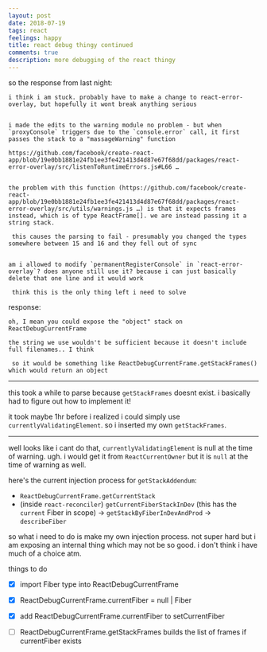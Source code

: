 ```yaml
---
layout: post
date: 2018-07-19
tags: react
feelings: happy
title: react debug thingy continued
comments: true
description: more debugging of the react thingy
---
```


so the response from last night:

```
i think i am stuck. probably have to make a change to react-error-overlay, but hopefully it wont break anything serious

 
i made the edits to the warning module no problem - but when `proxyConsole` triggers due to the `console.error` call, it first passes the stack to a "massageWarning" function

https://github.com/facebook/create-react-app/blob/19e0bb1881e24fb1ee3fe421413d4d87e67f68dd/packages/react-error-overlay/src/listenToRuntimeErrors.js#L66 …

 
the problem with this function (https://github.com/facebook/create-react-app/blob/19e0bb1881e24fb1ee3fe421413d4d87e67f68dd/packages/react-error-overlay/src/utils/warnings.js …) is that it expects frames instead, which is of type ReactFrame[]. we are instead passing it a string stack.

 this causes the parsing to fail - presumably you changed the types somewhere between 15 and 16 and they fell out of sync

 
am i allowed to modify `permanentRegisterConsole` in `react-error-overlay`? does anyone still use it? because i can just basically delete that one line and it would work

 think this is the only thing left i need to solve

```

response:

```
oh, I mean you could expose the "object" stack on ReactDebugCurrentFrame

the string we use wouldn't be sufficient because it doesn't include full filenames.. I think

 so it would be something like ReactDebugCurrentFrame.getStackFrames() which would return an object
```

---


this took a while to parse because `getStackFrames` doesnt exist. i basically had to figure out how to implement it!

it took maybe 1hr before i realized i could simply use `currentlyValidatingElement`. so i inserted my own `getStackFrames`.

---

well looks like i cant do that, `currentlyValidatingElement` is null at the time of warning. ugh. i would get it from `ReactCurrentOwner` but it is `null` at the time of warning as well.

here's the current injection process for `getStackAddendum`:

- `ReactDebugCurrentFrame.getCurrentStack`
- (inside `react-reconciler`) `getCurrentFiberStackInDev` (this has the `current` Fiber in scope) -> `getStackByFiberInDevAndProd` -> `describeFiber`

so what i need to do is make my own injection process. not super hard but i am exposing an internal thing which may not be so good. i don't think i have much of a choice atm.

things to do

- [x] import Fiber type into ReactDebugCurrentFrame
- [x] ReactDebugCurrentFrame.currentFiber = null | Fiber
- [x] add ReactDebugCurrentFrame.currentFiber to setCurrentFiber
- [ ] ReactDebugCurrentFrame.getStackFrames builds the list of frames if currentFiber exists

